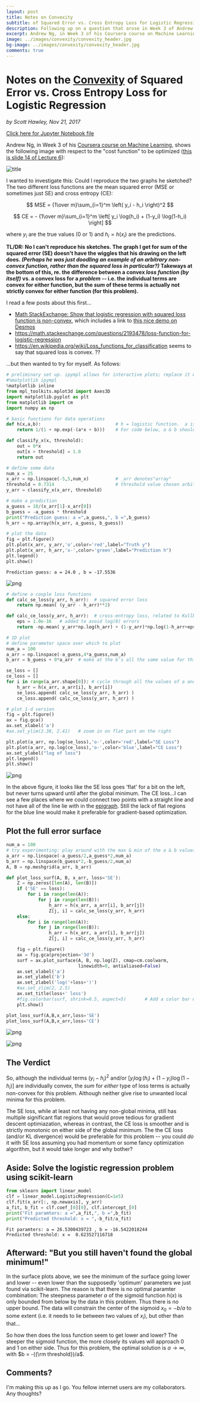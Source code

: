 ```yaml
---
layout: post
title: Notes on Convexity
subtitle: of Squared Error vs. Cross Entropy Loss for Logistic Regression Classification
description: Following up on a question that arose in Week 3 of Andrew Ng's Machine Learning course
excerpt: Andrew Ng, in Week 3 of his Coursera course on Machine Learning, shows the following image with respect to the "cost function" to be optimized.  I wanted to investigate this: Could I reproduce the two graphs he sketched?
image: ../images/convexity/convexity_header.jpg
bg-image: ../images/convexity/convexity_header.jpg
comments: true
---
```

<script src="https://cdn.mathjax.org/mathjax/latest/MathJax.js?config=TeX-AMS-MML_HTMLorMML" type="text/javascript"></script>
# Notes on the [Convexity](https://en.wikipedia.org/wiki/Convex_function) of Squared Error vs. Cross Entropy Loss for Logistic Regression

*by Scott Hawley, Nov 21, 2017*

[Click here for Jupyter Notebook file](convex_loss_logistic_regression.ipynb)

Andrew Ng, in Week 3 of his [Coursera course on Machine Learning](https://www.coursera.org/learn/machine-learning/home/welcome), shows the following image with respect to the "cost function" to be optimized ([this is slide 14 of Lecture 6](https://d18ky98rnyall9.cloudfront.net/_964b8d77dc0ee6fd42ac7d8a70c4ffa1_Lecture6.pdf?Expires=1511481600&Signature=axhpATyHYVHcJnPtXUFN9~PGYBz~RTLyUrApDUaUlEWS19gg3fDjtfQeez45m6b9AQAlcYw0MvLd3sitwkdfwzofJBJ4SwIXnss4nWt-CtiuHCdbYMGz6jjenc0KOPTlDUMcGNvsuDV8SEH1wTRV76pO94IeF85~SyalebsTGFA_&Key-Pair-Id=APKAJLTNE6QMUY6HBC5A)):


![title](../images/convexity/ng_loss_convexity.png)

I wanted to investigate this: Could I reproduce the two graphs he sketched?   The two different loss functions are the mean squared error (MSE or sometimes just SE) and cross entropy (CE):

$$ MSE = {1\over m}\sum_{i=1}^m \left( y_i - h_i \right)^2 $$

$$ CE =  - {1\over m}\sum_{i=1}^m \left[ y_i \log(h_i) + (1-y_i) \log(1-h_i) \right] $$

where $y_i$ are the true values (0 or 1) and $h_i = h(x_i)$ are the predictions.

**TL/DR: No I can't reproduce his sketches.  The graph I get for sum of the squared error (SE) doesn't have the wiggles that his drawing on the left does. *(Perhaps he was just doodling an example of an arbitrary non-convex function, rather than the squared loss in particular?)*   Takeways at the bottom of this, re. the difference between a convex *loss function (by itself)* vs. a convex loss for a *problem* -- i.e. the individual terms are convex for either function, but the *sum* of these terms is actually not strictly convex for either function (for this problem).**

I read a few posts about this first...
* [Math StackExchange: Show that logistic regression with squared loss function is non-convex](https://math.stackexchange.com/questions/1985008/show-that-logistic-regression-with-squared-loss-function-is-non-convex/2176466), which includes a link to [this nice demo on Desmos](https://www.desmos.com/calculator/kxz6lzszf9)
* https://math.stackexchange.com/questions/2193478/loss-function-for-logistic-regression
* https://en.wikipedia.org/wiki/Loss_functions_for_classification seems to say that squared loss is convex. ??

...but then wanted to try for myself.  As follows:



```python
# preliminary set up. ipympl allows for interactive plots; replace it with inline if not working
#%matplotlib ipympl
%matplotlib inline
from mpl_toolkits.mplot3d import Axes3D
import matplotlib.pyplot as plt
from matplotlib import cm
import numpy as np
```


```python
# basic functions for data operations
def h(x,a,b):                            # h = logistic function.  a is 'weight' and b is 'bias'
    return 1/(1 + np.exp(-(a*x + b)))    # For code below, a & b should be scalars, x can be anything

def classify_x(x, threshold):   
    out = 0*x
    out[x > threshold] = 1.0
    return out
```


```python
# define some data
num_x = 25
x_arr = np.linspace(-5,5,num_x)          # _arr denotes"array"
threshold = 0.7314                       # threshold value chosen arbitrarily
y_arr = classify_x(x_arr, threshold)

# make a prediction
a_guess = 10/(x_arr[1]-x_arr[0])
b_guess = -a_guess * threshold
print("Prediction guess: a =",a_guess,", b =",b_guess)
h_arr = np.array(h(x_arr, a_guess, b_guess))

# plot the data
fig = plt.figure()
plt.plot(x_arr, y_arr,'o',color='red',label="Truth y")
plt.plot(x_arr, h_arr,'x-',color='green',label="Prediction h")
plt.legend()
plt.show()
```

    Prediction guess: a = 24.0 , b = -17.5536



![png](../images/convexity/output_3_1.png)



```python
# define a couple loss functions
def calc_se_loss(y_arr, h_arr):  # squared error loss
    return np.mean( (y_arr - h_arr)**2)

def calc_ce_loss(y_arr, h_arr):  # cross-entropy loss, related to Kullback-Liebler divergence
    eps = 1.0e-16   # added to avoid log(0) errors
    return -np.mean( y_arr*np.log(h_arr) + (1-y_arr)*np.log(1-h_arr+eps) )    # elementwise multiplication
```


```python
# 1D plot
# define parameter space over which to plot
num_a = 100
a_arr = np.linspace(-a_guess,4*a_guess,num_a)
b_arr = b_guess + 0*a_arr  # make at the b's all the same value for this first plot.

se_loss = []
ce_loss = []
for i in range(a_arr.shape[0]): # cycle through all the values of a and b, getting a different loss for each
    h_arr = h(x_arr, a_arr[i], b_arr[i])
    se_loss.append( calc_se_loss(y_arr, h_arr) )
    ce_loss.append( calc_ce_loss(y_arr, h_arr) )

# plot 1-d version
fig = plt.figure()
ax = fig.gca()
ax.set_xlabel('a')
#ax.set_ylim(2.38, 2.41)   # zoom in on flat part on the right

plt.plot(a_arr, np.log(se_loss),'o-',color='red',label="SE Loss")
plt.plot(a_arr, np.log(ce_loss),'o-',color='blue',label="CE Loss")
ax.set_ylabel("log of loss")
plt.legend()
plt.show()
```


![png](../images/convexity/output_5_0.png)


In the above figure, it looks like the SE loss goes 'flat' for a bit on the left, but never turns upward until after the global minimum.  The CE loss...I can see a few places where we could connect two points with a straight line and not have all of the line lie with in the [epigraph](https://en.wikipedia.org/wiki/Epigraph_(mathematics)).    Still the lack of flat regions for the blue line would make it preferable for gradient-based optimization.

## Plot the full error surface


```python
num_a = 100
# try experimenting: play around with the max & min of the a & b values to see the surface
a_arr = np.linspace(-a_guess/2,a_guess*2,num_a)
b_arr = np.linspace(b_guess*2,-b_guess/2,num_a)
A, B = np.meshgrid(a_arr, b_arr)

def plot_loss_surf(A, B, x_arr, loss='SE'):
    Z = np.zeros([len(A), len(B)])
    if ('SE' == loss):
        for i in range(len(A)):
            for j in range(len(B)):
                h_arr = h(x_arr, a_arr[i], b_arr[j])
                Z[j, i] = calc_se_loss(y_arr, h_arr)
    else:
        for i in range(len(A)):
            for j in range(len(B)):
                h_arr = h(x_arr, a_arr[i], b_arr[j])
                Z[j, i] = calc_ce_loss(y_arr, h_arr)

    fig = plt.figure()
    ax = fig.gca(projection='3d')
    surf = ax.plot_surface(A, B, np.log(Z), cmap=cm.coolwarm,
                           linewidth=0, antialiased=False)
    ax.set_xlabel('a')
    ax.set_ylabel('b')
    ax.set_zlabel('log('+loss+')')
    #ax.set_zlim(2, 2.5)
    ax.set_title(loss+' loss')
    #fig.colorbar(surf, shrink=0.5, aspect=5)       # Add a color bar which maps values to colors.
    plt.show()

plot_loss_surf(A,B,x_arr,loss='SE')
plot_loss_surf(A,B,x_arr,loss='CE')
```


![png](../images/convexity/output_8_0.png)



![png](../images/convexity/output_8_1.png)


## The Verdict
So, although the individual terms  $(y_i - h_i)^2$ and/or $[y_i\log(h_i)+(1-y_i)\log(1-h_i)]$ are individually convex, the *sum* for *either* type of loss terms is actually non-convex for this problem.  Although neither give rise to unwanted local minima for this problem.

The SE loss, while at least not having any non-global minima, still has multiple significant flat regions that would prove tedious for gradient descent optimiazation, whereas in contrast, the CE loss is smoother and is strictly monotonic on either side of the global minimum.   The the CE loss (and/or KL divergence) would be preferable for this problem -- you could *do* it with SE loss assuming you had momentum or some fancy optimization algorithm, but it would take longer and why bother?

## Aside: Solve the logistic regression problem using scikit-learn


```python
from sklearn import linear_model
clf = linear_model.LogisticRegression(C=1e5)
clf.fit(x_arr[:, np.newaxis], y_arr)
a_fit, b_fit = clf.coef_[0][0], clf.intercept_[0]
print("Fit paramters: a =",a_fit,", b =",b_fit)
print("Predicted threshold: x = ",-b_fit/a_fit)
```

    Fit paramters: a = 26.5300439723 , b = -16.5422018244
    Predicted threshold: x =  0.623527116718


## Afterward: "But you still haven't found the global minimum!"
In the surface plots above, we see the minimum of the surface going lower and lower -- even lower than the supposedly 'optimum' parameters we just found via scikit-learn.  The reason is that there is no optimal paramter combination:  The steepness parameter $a$ of the sigmoid function $h(x)$ is only bounded from below by the data in this problem. Thus there is no upper bound.  The data will constrain the center of the sigmoid $x_0 = -b/a$ to some extent (i.e. it needs to lie between two values of $x_i$), but other than that...

So how then does the loss function seem to get lower and lower?  The steeper the sigmoid function, the more closely its values will approach 0 and 1 on either side.  Thus for this problem, the optimal solution is $a \rightarrow \infty$, with $b = -({\rm threshold})/a$.

## Comments?
I'm making this up as I go.  You fellow internet users are my collaborators.  Any thoughts?

